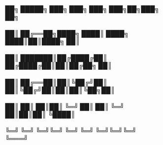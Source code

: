 
## ██╗     █████╗ ███╗   ███╗    ███╗   ███╗██╗███╗   ██╗
## ██║    ██╔══██╗████╗ ████║    ████╗ ████║██║████╗  ██║
## ██║    ███████║██╔████╔██║    ██╔████╔██║██║██╔██╗ ██║
## ██║    ██╔══██║██║╚██╔╝██║    ██║╚██╔╝██║██║██║╚██╗██║
## ██║    ██║  ██║██║ ╚═╝ ██║    ██║ ╚═╝ ██║██║██║ ╚████║
## ╚═╝    ╚═╝  ╚═╝╚═╝     ╚═╝    ╚═╝     ╚═╝╚═╝╚═╝  ╚═══╝
                                                      
                                                      
                                                      
                                                      
                                                      
                                                      
                                                      
                                                      
